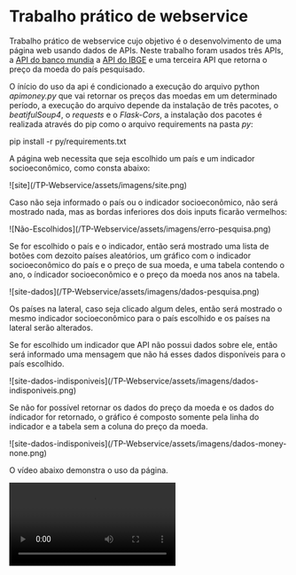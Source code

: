 # Trabalho prático de webservice
<p>Trabalho prático de webservice cujo objetivo é o desenvolvimento de uma página web usando dados de APIs. Neste trabalho foram usados três APIs, a <a href="https://datahelpdesk.worldbank.org/knowledgebase/topics/125589-developer-information">API do banco mundia</a> a <a href="https://servicodados.ibge.gov.br/api/docs/paises">API do IBGE</a> e uma terceira API que retorna o preço da moeda do país pesquisado.</p>
<p>O ínício do uso da api é condicionado a execução do arquivo python <i>apimoney.py</i> que vai retornar os preços das moedas em um determinado período, a execução do arquivo depende da instalação de três pacotes, o <i>beatifulSoup4</i>, o <i>requests</i> e o <i>Flask-Cors</i>, a instalação dos pacotes é realizada através do pip como o arquivo requirements na pasta <i>py</i>:</p>
<p>pip install -r py/requirements.txt</p>
<p>A página web necessita que seja escolhido um país e um indicador socioeconômico, como consta abaixo:</p>
![site](/TP-Webservice/assets/imagens/site.png)
<p>Caso não seja informado o país ou o indicador socioeconômico, não será mostrado nada, mas as bordas inferiores dos dois inputs ficarão vermelhos:</p>
![Não-Escolhidos](/TP-Webservice/assets/imagens/erro-pesquisa.png)
<p>Se for escolhido o país e o indicador, então será mostrado uma lista de botões com dezoito países aleatórios, um gráfico com o indicador socioeconômico do país e o preço de sua moeda, e uma tabela contendo o ano, o índicador socioeconômico e o preço da moeda nos anos na tabela.</p> 
![site-dados](/TP-Webservice/assets/imagens/dados-pesquisa.png)
<p>Os países na lateral, caso seja clicado algum deles, então será mostrado o mesmo indicador socioeconômico para o país escolhido e os países na lateral serão alterados.</p>
<p>Se for escolhido um indicador que API não possui dados sobre ele, então será informado uma mensagem que não há esses dados disponíveis para o país escolhido.</p>
![site-dados-indisponiveis](/TP-Webservice/assets/imagens/dados-indisponiveis.png)
<p>Se não for possível retornar os dados do preço da moeda e os dados do índicador for retornado, o gráfico é composto somente pela linha do indicador e a tabela sem a coluna do preço da moeda.</p>
![site-dados-indisponiveis](/TP-Webservice/assets/imagens/dados-money-none.png)
<p>O vídeo abaixo demonstra o uso da página.</p>
<video controls autoplay loop src="/TP-Webservice/assets/videos/uso-pagina.mkv"></video>
